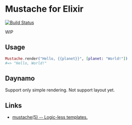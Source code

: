 # Mustache for Elixir

[![Build Status](https://travis-ci.org/mururu/elixir-mustache.png?branch=master)](https://travis-ci.org/mururu/elixir-mustache)

WIP

## Usage

```elixir
Mustache.render("Hello, {{planet}}", [planet: "World!"])
#=> "Hello, World!"
```

## Daynamo

Support only simple rendering.
Not support layout yet.


## Links

* [mustache(5) -- Logic-less templates.](http://mustache.github.io/mustache.5.html)
